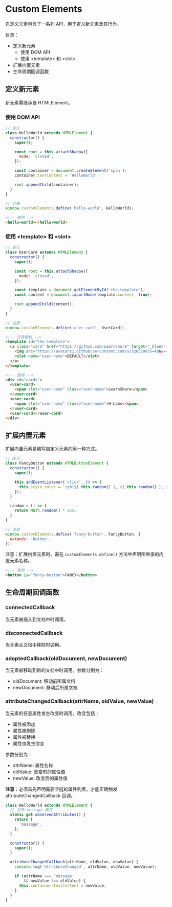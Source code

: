 # Custom Elements

自定义元素包含了一系列 API，用于定义新元素及其行为。

目录：

+ 定义新元素
  + 使用 DOM API
  + 使用 \<template\> 和 \<slot\>
+ 扩展内置元素
+ 生命周期回调函数

## 定义新元素

新元素需继承自 HTMLElement。

### 使用 DOM API

```js
// 定义
class HelloWorld extends HTMLElement {
  constructor() {
    super();

    const root = this.attachShadow({
      mode: 'closed',
    });

    const container = document.createElement('span');
    container.textContent = 'HelloWorld';

    root.appendChild(container);
  }
}

// 注册
window.customElements.define('hello-world', HelloWorld);
```

```html
<!-- 使用 -->
<hello-world></hello-world>
```

### 使用 \<template\> 和 \<slot\>

```js
// 定义
class UserCard extends HTMLElement {
  constructor() {
    super();

    const root = this.attachShadow({
      mode: 'closed',
    });

    const template = document.getElementById('the-template');
    const content = document.importNode(template.content, true);

    root.appendChild(content);
  }
}

// 注册
window.customElements.define('user-card', UserCard);
```

```html
<!-- 元素模板 -->
<template id="the-template">
  <a class="card" href="https://github.com/LearnShare" target="_blank">
    <img src="https://avatars1.githubusercontent.com/u/3265208?s=40&v=4">
    <slot name="user-name">DEFAULT</slot>
  </a>
</template>

<!-- 使用 -->
<div id="cards">
  <user-card>
    <span slot="user-name" class="user-name">LearnShare</span>
  </user-card>
  <user-card>
    <span slot="user-name" class="user-name">H-Labs</span>
  </user-card>
  <user-card></user-card>
</div>
```

## 扩展内置元素

扩展内置元素是编写自定义元素的另一种方式。

```js
// 定义
class FancyButton extends HTMLButtonElement {
  constructor() {
    super();

    this.addEventListener('click', () => {
      this.style.color = `rgb(${ this.random() }, ${ this.random() }, ${ this.random() })`;
    });
  }

  random = () => {
    return Math.random() * 255;
  }
}

// 注册
window.customElements.define('fancy-button', FancyButton, {
  extends: 'button',
});
```

注意：扩展内置元素时，需在 `customElements.define()` 方法中声明所继承的内置元素名称。

```html
<!-- 使用 -->
<button is="fancy-button">FANCY</button>
```

## 生命周期回调函数

### connectedCallback

当元素被插入到文档中时调用。

### disconnectedCallback

当元素从文档中移除时调用。

### adoptedCallback(oldDocument, newDocument)

当元素被移动到新的文档中时调用。参数分别为：

+ oldDocument: 移动前所属文档
+ newDocument: 移动后所属文档

### attributeChangedCallback(attrName, oldValue, newValue)

当元素的任意属性发生改变时调用。改变包括：

+ 属性被添加
+ 属性被删除
+ 属性被替换
+ 属性值发生改变

参数分别为：

+ attrName: 属性名称
+ oldValue: 改变前的属性值
+ newValue: 改变后的属性值

**注意**：必须首先声明需要坚挺的属性列表，才能正确触发 attributeChangedCallback 回调。

```js
class HelloWorld extends HTMLElement {
  // 监听 message 属性
  static get observedAttributes() {
    return [
      'message',
    ];
  }

  constructor() {
    super();
  }

  attributeChangedCallback(attrName, oldValue, newValue) {
    console.log('attributeChanged', attrName, oldValue, newValue);

    if (attrName === 'message'
        && newValue !== oldValue) {
      this.container.textContent = newValue;
    }
  }
}
```
